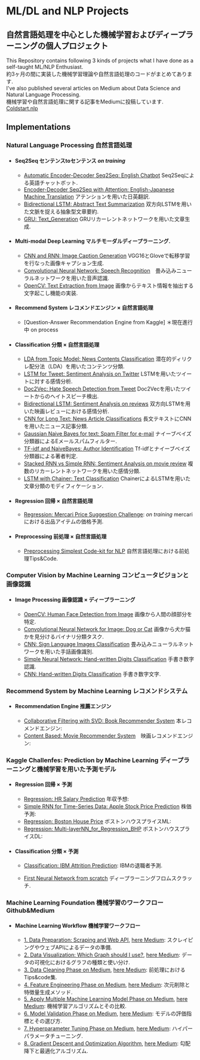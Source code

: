 # ML/DL and NLP Projects
## 自然言語処理を中心とした機械学習およびディープラーニングの個人プロジェクト
This Repository contains following 3 kinds of projects what I have done as a self-taught ML/NLP Enthusiast.   
約3ヶ月の間に実装した機械学習理論や自然言語処理のコードがまとめてあります.    
I've also published several articles on Medium about Data Science and Natural Language Processing.    
機械学習や自然言語処理に関する記事をMediumに投稿しています.        [Coldstart.nlp](https://medium.com/shortcutnlp)

## Implementations

### Natural Language Processing 自然言語処理

- #### Seq2Seq センテンスtoセンテンス *on training*
  - [Automatic Encoder-Decoder Seq2Seq: English Chatbot](https://github.com/samurainote/chatbot_slack_keras) Seq2Seqによる英語チャットボット.
  - [Encoder-Decoder Seq2Seq with Attention: English-Japanese Machine Translation](https://github.com/samurainote/seq2seq_translate_slackbot) アテンションを用いた日英翻訳.
  - [Bidirectional LSTM: Abstract Text Summarization](https://github.com/samurainote/Text_Summarization_using_Bidirectional_LSTM) 双方向LSTMを用いた文脈を捉える抽象型文章要約.
  - [GRU: Text_Generation](https://github.com/samurainote/Text_Generation_using_GRU) GRUリカーレントネットワークを用いた文章生成.

- #### Multi-modal Deep Learning マルチモーダルディープラーニング.
  - [CNN and RNN: Image Caption Generation](https://github.com/samurainote/CaptionGeneration_CNNandLSTM_Keras) VGG16とGloveで転移学習を行なった画像キャプション生成.
  - [Convolutional Neural Network: Speech Recognition](https://github.com/samurainote/Speech_Recognition_CNN)　畳み込みニューラルネットワークを用いた音声認識.
  - [OpenCV: Text Extraction from Image](https://github.com/samurainote/OCR_Text_Detection_from_Image) 画像からテキスト情報を抽出する文字起こし機能の実装.

- #### Recommend System レコメンドエンジン × 自然言語処理
  - [Question-Answer Recommendation Engine from Kaggle] ＊現在進行中 on process

- #### Classification 分類 × 自然言語処理
  - [LDA from Topic Model: News Contents Classification](https://github.com/samurainote/Topic_Model_LDA_for_Text_Classification_with_abcnews) 潜在的ディリクレ配分法（LDA）を用いたコンテンツ分類.
  - [LSTM for Tweet: Sentiment Analysis on Twitter](https://github.com/samurainote/LSTM_for_Sentiment_Analysis_with_Twitter_textdata) LSTMを用いたツイートに対する感情分析.
  - [Doc2Vec: Hate Speech Detection from Tweet](https://github.com/samurainote/Sentimentment_Analysis_for_hatespeech) Doc2Vecを用いたツイートからのヘイトスピーチ検出.
  - [Bidirectional LSTM: Sentiment Analysis on reviews](https://github.com/samurainote/Bidirectional_LSTM_Sentiment_Analysis_imbd) 双方向LSTMを用いた映画レビューにおける感情分析.
  - [CNN for Long Text: News Article Classifications](https://github.com/samurainote/CNN_Convolutional_NN_for_news_contents_classification) 長文テキストにCNNを用いたニュース記事分類.
  - [Gaussian Naive Bayes for text: Spam Filter for e-mail](https://github.com/samurainote/Text_Classificasion_Spamfilter_with_GaussianNB) ナイーブベイズ分類器によるEメールスパムフィルター.
  - [TF-idf and NaiveBayes: Author Identification](https://github.com/samurainote/TF-idf_and_NaiveBayes_for_Author_Identification) Tf-idfとナイーブベイズ分類器による著者判定.
  - [Stacked RNN vs Simple RNN: Sentiment Analysis on movie review](https://github.com/samurainote/StackedRNN_for_Sentiment_Analysis) 複数のリカーレントネットワークを用いた感情分類.
  - [LSTM with Chainer: Text Classification](https://github.com/samurainote/Text_Classification_LSTM_Chainer/blob/master/code/main_code.ipynb) ChainerによるLSTMを用いた文章分類のモディフィケーション.

- #### Regression 回帰 × 自然言語処理
  - [Regression: Mercari Price Suggestion Challenge](https://github.com/samurainote/mercari_price_prediction): *on training* mercariにおける出品アイテムの価格予測.

- #### Preprocessing 前処理 × 自然言語処理
  - [Preprocessing Simplest Code-kit for NLP](https://github.com/samurainote/nlp_preprocessing_tool-kit) 自然言語処理における前処理Tips&Code.


### Computer Vision by Machine Learning コンピュータビジョンと画像認識

- #### Image Processing 画像認識 × ディープラーニング
	- [OpenCV: Human Face Detection from Image](https://github.com/samurainote/Face_Detection_with_OpenCV/blob/master/Face%20Detection.ipynb) 画像から人間の顔部分を特定.
  - [Convolutional Neural Network for Image: Dog or Cat](https://github.com/samurainote/Image_Classifier_Dog_or_Cat_with_Keras/blob/master/dogvscat.ipynb) 画像から犬か猫かを見分けるバイナリ分類タスク.
  - [CNN: Sign Language Images Classification](https://github.com/samurainote/CNN_for_Sign_Language_Images) 畳み込みニューラルネットワークを用いた手話画像識別.
  - [Simple Neural Network: Hand-written Digits Classification](https://github.com/samurainote/SimpleNN_for_Handwritten_digits) 手書き数字認識.
  - [CNN: Hand-written Digits Classification](https://github.com/samurainote/CNN_for_Image_Processing_with_MNIST) 手書き数字文字.


### Recommend System by Machine Learning レコメンドシステム

- #### Recommendation Engine 推薦エンジン
  - [Collaborative Filtering with SVD: Book Recommender System](https://github.com/samurainote/Book_Recommendation) 本レコメンドエンジン:
  - [Content Based: Movie Recommender System](https://github.com/samurainote/Content_based_movie_recommendation)　映画レコメンドエンジン:


### Kaggle Challenfes: Prediction by Machine Learning ディープラーニングと機械学習を用いた予測モデル

- #### Regression 回帰 × 予測
  - [Regression: HR Salary Prediction](https://github.com/samurainote/Regression_HR_Salary_Prediction/blob/master/maincode_hitters.ipynb) 年収予想:
  - [Simple RNN for Time-Series Data: Apple Stock Price Prediction](https://github.com/samurainote/Simple_RNN_for_Apple_stock_price_prediction) 株価予測:
  - [Regression: Boston House Price](https://github.com/samurainote/Boston_House_Price_with_Linear_Regression/blob/master/Boston_House_Price_with_Linear_Regression.ipynb) ボストンハウスプライスML:
  - [Regression: Multi-layerNN_for_Regression_BHP](https://github.com/samurainote/Multi-layerNN_for_Regression_BHP) ボストンハウスプライスDL:

- #### Classification 分類 × 予測
  - [Classification: IBM Attrition Prediction](https://github.com/samurainote/ibm_attrition_classification): IBMの退職者予測.

  - [First Neural Network from scratch](https://github.com/samurainote/Neural_Network_from_scratch) ディープラーニングフロムスクラッチ.


### Machine Learning Foundation 機械学習のワークフロー Github&Medium

- #### Machine Learning Workflow 機械学習ワークフロー
  - [1. Data Preparation: Scraping and Web API](https://github.com/samurainote/1._Web_Scraping), [here Medium](): スクレイピングやウェブAPIによるデータの準備.
  - [2. Data Visualization: Which Graph should I use?](https://github.com/samurainote/2._Data_Visualization), [here Medium](https://medium.com/shortcutnlp/03-data-visualization-show-your-skill-of-storytelling-from-data-a50c8818c2db): データの可視化におけるグラフの種類と使い分け.
  - [3. Data Cleaning Phase on Medium](https://github.com/samurainote/3._Data_Cleaning), [here Medium](https://medium.com/shortcutnlp/04-data-cleaning-if-you-feed-better-ml-reply-better-to-your-task-d688f9137022): 前処理におけるTips&code集.
  - [4. Feature Engineering Phase on Medium](https://github.com/samurainote/4._Feature_Engineering), [here Medium](https://medium.com/shortcutnlp/02-feature-engineering-principles-for-choosing-right-features-2503c9bd857): 次元削除と特徴量生成メソッド.
  - [5. Apply Multiple Machine Learning Model Phase on Medium](https://github.com/samurainote/5._Model_Selection), [here Medium](https://medium.com/shortcutnlp/05-model-application-how-to-compare-and-choose-the-best-ml-model-b7cfff804c08): 機械学習アルゴリズムとその比較.
  - [6. Model Validation Phase on Medium](https://github.com/samurainote/6._Model_Validation), [here Medium](https://medium.com/shortcutnlp/validation-metrics-for-machine-learning-task-%E6%A9%9F%E6%A2%B0%E5%AD%A6%E7%BF%92%E3%81%AE%E8%A9%95%E4%BE%A1%E6%8C%87%E6%A8%99%E3%81%BE%E3%81%A8%E3%82%81-ed70d5363c21): モデルの評価指標とその選び方.
  - [7. Hyperparameter Tuning Phase on Medium](https://github.com/samurainote/7._Hyperparameter_Tuning), [here Medium](https://medium.com/shortcutnlp/07-hyperparameter-tuning-a-final-method-to-improve-model-accuracy-b98ba860f2a6): ハイパーパラメータチューニング.
  - [8. Gradient Descent and Optimization Algorithm](https://github.com/samurainote/8._Gradient_Descent_and_Optimazation_Algorithm), [here Medium](https://medium.com/shortcutnlp/shortcutml-gradient-descent-algorithm-optimization-recipe-1e3edf815a5b): 勾配降下と最適化アルゴリズム.
